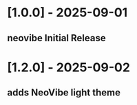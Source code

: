 # [1.0.0] - 2025-09-01

## neovibe Initial Release

# [1.2.0] - 2025-09-02

## adds NeoVibe light theme
